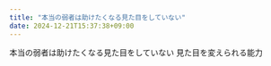 ```yaml
---
title: "本当の弱者は助けたくなる見た目をしていない"
date: 2024-12-21T15:37:38+09:00
---
```

本当の弱者は助けたくなる見た目をしていない
見た目を変えられる能力
